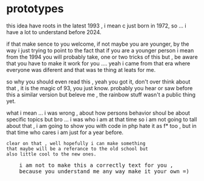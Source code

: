 # prototypes

<p>
    this idea have roots in the latest 1993 , i mean c just born in 1972,
    so ... i have a lot to understand before 2024.
</p>

<p>
     if that make sence to you welcome, if not maybe you are younger,
     by the way i just trying to point to the fact that if you are 
     a younger person i mean from the 1994 you will probably take,
     one or two tricks of this but , be aware that you have to make 
     it work for you .... yeah i came from that era where everyone was
     diferent and that was te thing at leats for me.
</p>

<p>
    so why you should even read this , yeah you got it,
    don't over think about that , it is the magic of 93,
    you just know. probably you hear or saw before this
    a similar version but beleve me , the rainbow stuff 
    wasn't a public thing yet.  
</p>

<p>
 what i mean ... i was wrong , about how persons behavior 
 shoul be about specific topics but bro ... i was who i am at that time
 so i am not going to tall about that , i am going to show you
 with code in php hate it as f* too , but in that time who cares i am just for a year before.
</p>

<p>

    clear on that , well hopefully i can make something 
    that maybe will be a referance to the old school but
    also little cool to the new ones.

</p>

<pre>
    i am not to make this a correctly text for you ,
    because you understand me any way make it your own =)
</pre>